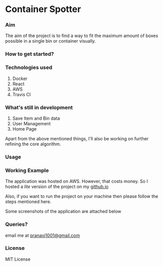 # Container Spotter


### Aim
The aim of the project is to find a way to fit the maximum amount of boxes possible in a single bin or container visually.

### How to get started?

### Technologies used

1. Docker
2. React
3. AWS
4. Travis CI

### What's still in development

1. Save Item and Bin data
2. User Management
3. Home Page

Apart from the above mentioned things, I'll also be working on further refining the core algorithm.

### Usage

### Working Example

The application was hosted on AWS. However, that costs money. So I hosted a *lite* version of the project on my [github.io](https://pranavj1001.github.io)

Also, if you want to run the project on your machine then please follow the steps mentioned here.

Some screenshots of the application are attached below

### Queries?

email me at pranavj1001@gmail.com

### License

MIT License